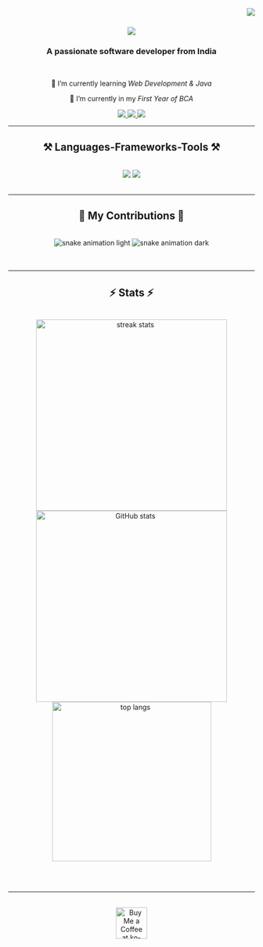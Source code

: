  <img align="right" src="https://visitor-badge.laobi.icu/badge?page_id=AmanMaheshSingh.AmanMaheshSingh" />

<h1 align="center">
    <img src="https://readme-typing-svg.herokuapp.com/?font=Righteous&size=35&center=true&vCenter=true&width=500&height=70&duration=4000&lines=Hi+There!+👋;+I'm+Aman+Mahesh+Singh!;" />
</h1>

<h3 align="center">A passionate software developer from India</h3>

<br/>

<div align="center">
 
 🔭 I’m currently learning *Web Development & Java*
 
 🌱 I’m currently in my *First Year of BCA*

</div>
 
<div align="center"> 
  <a href="mailto:amanmaheshsingh@gmail.com">
    <img src="https://img.shields.io/badge/Gmail-333333?style=for-the-badge&logo=gmail&logoColor=red" />
  </a>
  <a href="https://www.linkedin.com/in/aman-mahesh-singh-981774367/" target="_blank">
    <img src="https://img.shields.io/badge/LinkedIn-0077B5?style=for-the-badge&logo=linkedin&logoColor=white" />
  </a>
  <a href="https://github.com/AmanMaheshSingh" target="_blank">
    <img src="https://img.shields.io/badge/Portfolio-FF5722?style=for-the-badge&logo=todoist&logoColor=white" />
  </a>
</div>

<hr/>

<h2 align="center">⚒ Languages-Frameworks-Tools ⚒</h2>
<br/>
<div align="center">
    <img src="https://skillicons.dev/icons?i=html,css,vscode,github,git" />
    <img src="https://skillicons.dev/icons?i=javascript,c,java" /><br>
</div>

<br/>
<hr/>

<div align="center">
  <h2>🐍 My Contributions 🐍</h2>
  <br>
  <img src="https://github.com/AmanMaheshSingh/AmanMaheshSingh/blob/output/github-contribution-grid-snake.svg#gh-light-mode-only" alt="snake animation light" />
  <img src="https://github.com/AmanMaheshSingh/AmanMaheshSingh/blob/output/github-contribution-grid-snake-dark.svg#gh-dark-mode-only" alt="snake animation dark" />
  <br/><br/><br/>
</div>

<hr/>

<h2 align="center">⚡ Stats ⚡</h2>
<br>
<div align="center">
  <img width="390" src="https://github-readme-streak-stats.herokuapp.com?user=AmanMaheshSingh&theme=react&border_radius=10" alt="streak stats" />
  <img width="390" src="https://github-readme-stats.vercel.app/api?username=AmanMaheshSingh&show_icons=true&theme=react&rank_icon=github&border_radius=10" alt="GitHub stats" />
  <br/>
  <img width="325" align="center" src="https://github-readme-stats.vercel.app/api/top-langs/?username=AmanMaheshSingh&hide=HTML&langs_count=8&layout=compact&theme=react&border_radius=10" alt="top langs" />
</div>

<br/><br/>

<hr/>

<br/>

<div align="center">
  <a href="https://ko-fi.com/V7V4RAK9C" target="_blank">
    <img height="64" style="border:0px;height:64px;" src="https://storage.ko-fi.com/cdn/kofi1.png?v=3" border="0" alt="Buy Me a Coffee at ko-fi.com" />
  </a>
</div>

<br/>
